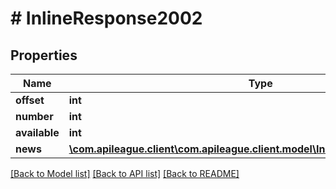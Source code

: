 # # InlineResponse2002

## Properties

Name | Type | Description | Notes
------------ | ------------- | ------------- | -------------
**offset** | **int** |  | [optional]
**number** | **int** |  | [optional]
**available** | **int** |  | [optional]
**news** | [**\com.apileague.client\com.apileague.client.model\InlineResponse2002News[]**](InlineResponse2002News.md) |  | [optional]

[[Back to Model list]](../../README.md#models) [[Back to API list]](../../README.md#endpoints) [[Back to README]](../../README.md)

